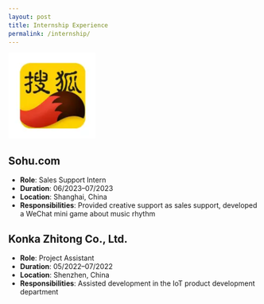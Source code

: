 ```yaml
---
layout: post
title: Internship Experience
permalink: /internship/
---
```


![Sohu.com](/asset/images/sohu_icon.png)
## Sohu.com 
- **Role**: Sales Support Intern
- **Duration**: 06/2023–07/2023
- **Location**: Shanghai, China
- **Responsibilities**: Provided creative support as sales support, developed a WeChat mini game about music rhythm

## Konka Zhitong Co., Ltd.
- **Role**: Project Assistant
- **Duration**: 05/2022–07/2022
- **Location**: Shenzhen, China
- **Responsibilities**: Assisted development in the IoT product development department
